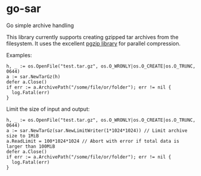 # go-sar
Go simple archive handling

This library currently supports creating gzipped tar archives from the filesystem. It uses the excellent
[pgzip library](https://github.com/klauspost/pgzip) for parallel compression.

Examples:
```golang
h, _ := os.OpenFile("test.tar.gz", os.O_WRONLY|os.O_CREATE|os.O_TRUNC, 0644)
a := sar.NewTarGz(h)
defer a.Close()
if err := a.ArchivePath("/some/file/or/folder"); err != nil {
  log.Fatal(err)
}
```

Limit the size of input and output:
```golang
h, _ := os.OpenFile("test.tar.gz", os.O_WRONLY|os.O_CREATE|os.O_TRUNC, 0644)
a := sar.NewTarGz(sar.NewLimitWriter(1*1024*1024)) // Limit archive size to 1MiB
a.ReadLimit = 100*1024*1024 // Abort with error if total data is larger than 100MiB
defer a.Close()
if err := a.ArchivePath("/some/file/or/folder"); err != nil {
  log.Fatal(err)
}
```
